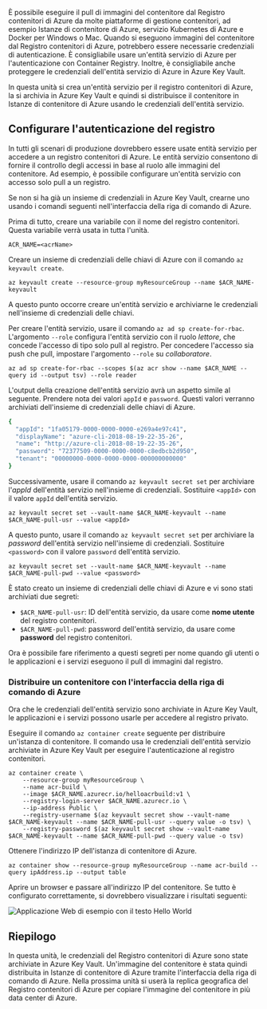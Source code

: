 È possibile eseguire il pull di immagini del contenitore dal Registro contenitori di Azure da molte piattaforme di gestione contenitori, ad esempio Istanze di contenitore di Azure, servizio Kubernetes di Azure e Docker per Windows o Mac. Quando si eseguono immagini del contenitore dal Registro contenitori di Azure, potrebbero essere necessarie credenziali di autenticazione. È consigliabile usare un'entità servizio di Azure per l'autenticazione con Container Registry. Inoltre, è consigliabile anche proteggere le credenziali dell'entità servizio di Azure in Azure Key Vault.

In questa unità si crea un'entità servizio per il registro contenitori di Azure, la si archivia in Azure Key Vault e quindi si distribuisce il contenitore in Istanze di contenitore di Azure usando le credenziali dell'entità servizio.

## <a name="configure-registry-authentication"></a>Configurare l'autenticazione del registro

In tutti gli scenari di produzione dovrebbero essere usate entità servizio per accedere a un registro contenitori di Azure. Le entità servizio consentono di fornire il controllo degli accessi in base al ruolo alle immagini del contenitore. Ad esempio, è possibile configurare un'entità servizio con accesso solo pull a un registro.

Se non si ha già un insieme di credenziali in Azure Key Vault, crearne uno usando i comandi seguenti nell'interfaccia della riga di comando di Azure.

Prima di tutto, creare una variabile con il nome del registro contenitori. Questa variabile verrà usata in tutta l'unità.

```azurecli
ACR_NAME=<acrName>
```

Creare un insieme di credenziali delle chiavi di Azure con il comando `az keyvault create`.

```azurecli
az keyvault create --resource-group myResourceGroup --name $ACR_NAME-keyvault
```

A questo punto occorre creare un'entità servizio e archiviarne le credenziali nell'insieme di credenziali delle chiavi.

Per creare l'entità servizio, usare il comando `az ad sp create-for-rbac`. L'argomento `--role` configura l'entità servizio con il ruolo *lettore*, che concede l'accesso di tipo solo pull al registro. Per concedere l'accesso sia push che pull, impostare l'argomento `--role` su *collaboratore*.

```azurecli
az ad sp create-for-rbac --scopes $(az acr show --name $ACR_NAME --query id --output tsv) --role reader
```

L'output della creazione dell'entità servizio avrà un aspetto simile al seguente. Prendere nota dei valori `appId` e `password`. Questi valori verranno archiviati dell'insieme di credenziali delle chiavi di Azure.

```bash
{
  "appId": "1fa05179-0000-0000-0000-e269a4e97c41",
  "displayName": "azure-cli-2018-08-19-22-35-26",
  "name": "http://azure-cli-2018-08-19-22-35-26",
  "password": "72377509-0000-0000-0000-c8edbcb2d950",
  "tenant": "00000000-0000-0000-0000-000000000000"
}
```

Successivamente, usare il comando `az keyvault secret set` per archiviare l'*appId* dell'entità servizio nell'insieme di credenziali. Sostituire `<appId>` con il valore `appId` dell'entità servizio.

```azurecli
az keyvault secret set --vault-name $ACR_NAME-keyvault --name $ACR_NAME-pull-usr --value <appId>
```

A questo punto, usare il comando `az keyvault secret set` per archiviare la *password* dell'entità servizio nell'insieme di credenziali. Sostituire `<password>` con il valore `password` dell'entità servizio.

```azurecli
az keyvault secret set --vault-name $ACR_NAME-keyvault --name $ACR_NAME-pull-pwd --value <password>
```

È stato creato un insieme di credenziali delle chiavi di Azure e vi sono stati archiviati due segreti:

* `$ACR_NAME-pull-usr`: ID dell'entità servizio, da usare come **nome utente** del registro contenitori.
* `$ACR_NAME-pull-pwd`: password dell'entità servizio, da usare come **password** del registro contenitori.

Ora è possibile fare riferimento a questi segreti per nome quando gli utenti o le applicazioni e i servizi eseguono il pull di immagini dal registro.

### <a name="deploy-a-container-with-azure-cli"></a>Distribuire un contenitore con l'interfaccia della riga di comando di Azure

Ora che le credenziali dell'entità servizio sono archiviate in Azure Key Vault, le applicazioni e i servizi possono usarle per accedere al registro privato.

Eseguire il comando `az container create` seguente per distribuire un'istanza di contenitore. Il comando usa le credenziali dell'entità servizio archiviate in Azure Key Vault per eseguire l'autenticazione al registro contenitori.

```azurecli
az container create \
    --resource-group myResourceGroup \
    --name acr-build \
    --image $ACR_NAME.azurecr.io/helloacrbuild:v1 \
    --registry-login-server $ACR_NAME.azurecr.io \
    --ip-address Public \
    --registry-username $(az keyvault secret show --vault-name $ACR_NAME-keyvault --name $ACR_NAME-pull-usr --query value -o tsv) \
    --registry-password $(az keyvault secret show --vault-name $ACR_NAME-keyvault --name $ACR_NAME-pull-pwd --query value -o tsv)
```

Ottenere l'indirizzo IP dell'istanza di contenitore di Azure.

```azurecli
az container show --resource-group myResourceGroup --name acr-build --query ipAddress.ip --output table
```

Aprire un browser e passare all'indirizzo IP del contenitore. Se tutto è configurato correttamente, si dovrebbero visualizzare i risultati seguenti:

![Applicazione Web di esempio con il testo Hello World](../media/hello.png)

## <a name="summary"></a>Riepilogo

In questa unità, le credenziali del Registro contenitori di Azure sono state archiviate in Azure Key Vault. Un'immagine del contenitore è stata quindi distribuita in Istanze di contenitore di Azure tramite l'interfaccia della riga di comando di Azure. Nella prossima unità si userà la replica geografica del Registro contenitori di Azure per copiare l'immagine del contenitore in più data center di Azure.
